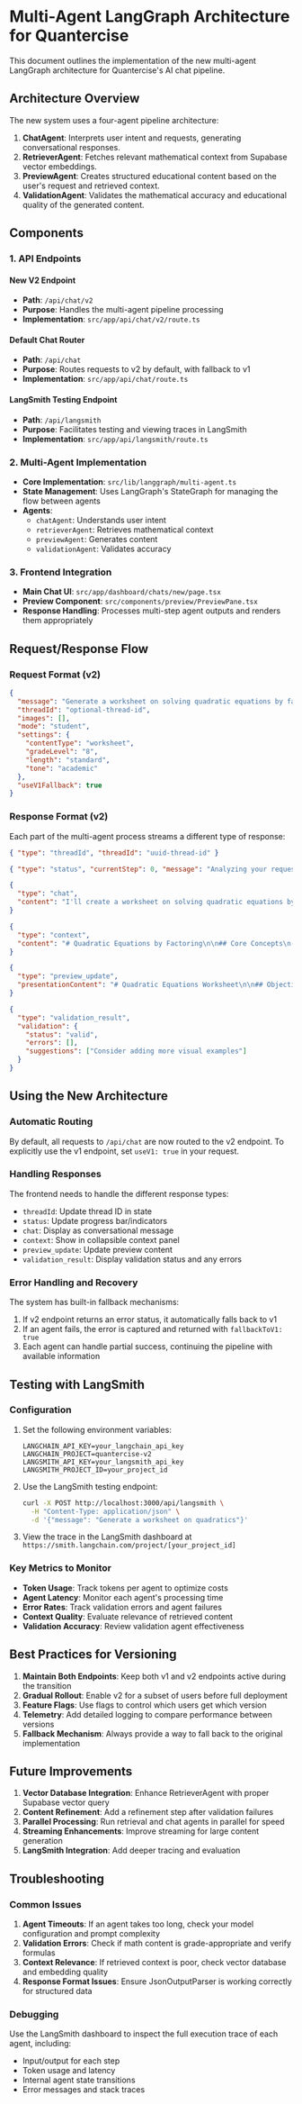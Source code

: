 # Multi-Agent LangGraph Architecture for Quantercise

This document outlines the implementation of the new multi-agent LangGraph architecture for Quantercise's AI chat pipeline.

## Architecture Overview

The new system uses a four-agent pipeline architecture:

1. **ChatAgent**: Interprets user intent and requests, generating conversational responses.
2. **RetrieverAgent**: Fetches relevant mathematical context from Supabase vector embeddings.
3. **PreviewAgent**: Creates structured educational content based on the user's request and retrieved context.
4. **ValidationAgent**: Validates the mathematical accuracy and educational quality of the generated content.

## Components

### 1. API Endpoints

#### New V2 Endpoint

- **Path**: `/api/chat/v2`
- **Purpose**: Handles the multi-agent pipeline processing
- **Implementation**: `src/app/api/chat/v2/route.ts`

#### Default Chat Router

- **Path**: `/api/chat`
- **Purpose**: Routes requests to v2 by default, with fallback to v1
- **Implementation**: `src/app/api/chat/route.ts`

#### LangSmith Testing Endpoint

- **Path**: `/api/langsmith`
- **Purpose**: Facilitates testing and viewing traces in LangSmith
- **Implementation**: `src/app/api/langsmith/route.ts`

### 2. Multi-Agent Implementation

- **Core Implementation**: `src/lib/langgraph/multi-agent.ts`
- **State Management**: Uses LangGraph's StateGraph for managing the flow between agents
- **Agents**:
  - `chatAgent`: Understands user intent
  - `retrieverAgent`: Retrieves mathematical context
  - `previewAgent`: Generates content
  - `validationAgent`: Validates accuracy

### 3. Frontend Integration

- **Main Chat UI**: `src/app/dashboard/chats/new/page.tsx`
- **Preview Component**: `src/components/preview/PreviewPane.tsx`
- **Response Handling**: Processes multi-step agent outputs and renders them appropriately

## Request/Response Flow

### Request Format (v2)

```json
{
  "message": "Generate a worksheet on solving quadratic equations by factoring",
  "threadId": "optional-thread-id",
  "images": [],
  "mode": "student",
  "settings": {
    "contentType": "worksheet",
    "gradeLevel": "8",
    "length": "standard",
    "tone": "academic"
  },
  "useV1Fallback": true
}
```

### Response Format (v2)

Each part of the multi-agent process streams a different type of response:

```json
{ "type": "threadId", "threadId": "uuid-thread-id" }
```

```json
{ "type": "status", "currentStep": 0, "message": "Analyzing your request..." }
```

```json
{
  "type": "chat",
  "content": "I'll create a worksheet on solving quadratic equations by factoring for 8th grade students."
}
```

```json
{
  "type": "context",
  "content": "# Quadratic Equations by Factoring\n\n## Core Concepts\n- A quadratic equation has the form $ax^2 + bx + c = 0$\n- When $a = 1$, factoring is simplest\n- etc."
}
```

```json
{
  "type": "preview_update",
  "presentationContent": "# Quadratic Equations Worksheet\n\n## Objectives\n\n..."
}
```

```json
{
  "type": "validation_result",
  "validation": {
    "status": "valid",
    "errors": [],
    "suggestions": ["Consider adding more visual examples"]
  }
}
```

## Using the New Architecture

### Automatic Routing

By default, all requests to `/api/chat` are now routed to the v2 endpoint. To explicitly use the v1 endpoint, set `useV1: true` in your request.

### Handling Responses

The frontend needs to handle the different response types:

- `threadId`: Update thread ID in state
- `status`: Update progress bar/indicators
- `chat`: Display as conversational message
- `context`: Show in collapsible context panel
- `preview_update`: Update preview content
- `validation_result`: Display validation status and any errors

### Error Handling and Recovery

The system has built-in fallback mechanisms:

1. If v2 endpoint returns an error status, it automatically falls back to v1
2. If an agent fails, the error is captured and returned with `fallbackToV1: true`
3. Each agent can handle partial success, continuing the pipeline with available information

## Testing with LangSmith

### Configuration

1. Set the following environment variables:

   ```
   LANGCHAIN_API_KEY=your_langchain_api_key
   LANGCHAIN_PROJECT=quantercise-v2
   LANGSMITH_API_KEY=your_langsmith_api_key
   LANGSMITH_PROJECT_ID=your_project_id
   ```

2. Use the LangSmith testing endpoint:

   ```bash
   curl -X POST http://localhost:3000/api/langsmith \
     -H "Content-Type: application/json" \
     -d '{"message": "Generate a worksheet on quadratics"}'
   ```

3. View the trace in the LangSmith dashboard at `https://smith.langchain.com/project/[your_project_id]`

### Key Metrics to Monitor

- **Token Usage**: Track tokens per agent to optimize costs
- **Agent Latency**: Monitor each agent's processing time
- **Error Rates**: Track validation errors and agent failures
- **Context Quality**: Evaluate relevance of retrieved content
- **Validation Accuracy**: Review validation agent effectiveness

## Best Practices for Versioning

1. **Maintain Both Endpoints**: Keep both v1 and v2 endpoints active during the transition
2. **Gradual Rollout**: Enable v2 for a subset of users before full deployment
3. **Feature Flags**: Use flags to control which users get which version
4. **Telemetry**: Add detailed logging to compare performance between versions
5. **Fallback Mechanism**: Always provide a way to fall back to the original implementation

## Future Improvements

1. **Vector Database Integration**: Enhance RetrieverAgent with proper Supabase vector query
2. **Content Refinement**: Add a refinement step after validation failures
3. **Parallel Processing**: Run retrieval and chat agents in parallel for speed
4. **Streaming Enhancements**: Improve streaming for large content generation
5. **LangSmith Integration**: Add deeper tracing and evaluation

## Troubleshooting

### Common Issues

1. **Agent Timeouts**: If an agent takes too long, check your model configuration and prompt complexity
2. **Validation Errors**: Check if math content is grade-appropriate and verify formulas
3. **Context Relevance**: If retrieved context is poor, check vector database and embedding quality
4. **Response Format Issues**: Ensure JsonOutputParser is working correctly for structured data

### Debugging

Use the LangSmith dashboard to inspect the full execution trace of each agent, including:

- Input/output for each step
- Token usage and latency
- Internal agent state transitions
- Error messages and stack traces
